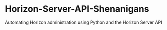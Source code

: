 # Horizon-Server-API-Shenanigans
Automating Horizon administration using Python and the Horizon Server API
